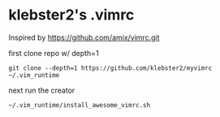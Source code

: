 # klebster2's .vimrc

Inspired by https://github.com/amix/vimrc.git

first clone repo w/ depth=1

`git clone --depth=1 https://github.com/klebster2/myvimrc ~/.vim_runtime`

next run the creator

`~/.vim_runtime/install_awesome_vimrc.sh`
